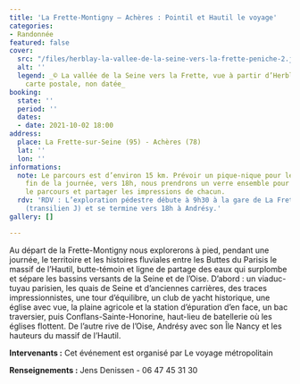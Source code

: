 ```yaml
---
title: 'La Frette-Montigny – Achères : Pointil et Hautil le voyage'
categories:
- Randonnée
featured: false
cover:
  src: "/files/herblay-la-vallee-de-la-seine-vers-la-frette-peniche-2.jpg"
  alt: ''
  legend: _© La vallée de la Seine vers la Frette, vue à partir d’Herblay, ancienne
    carte postale, non datée_
booking:
  state: ''
  period: ''
  dates:
  - date: 2021-10-02 18:00
address:
  place: La Frette-sur-Seine (95) - Achères (78)
  lat: ''
  lon: ''
informations:
  note: Le parcours est d’environ 15 km. Prévoir un pique-nique pour le midi. A la
    fin de la journée, vers 18h, nous prendrons un verre ensemble pour échanger sur
    le parcours et partager les impressions de chacun.
  rdv: 'RDV : L’exploration pédestre débute à 9h30 à la gare de La Frette-Montigny
    (transilien J) et se termine vers 18h à Andrésy.'
gallery: []

---
```

Au départ de la Frette-Montigny nous explorerons à pied, pendant une journée, le territoire et les histoires fluviales entre les Buttes du Parisis le massif de l’Hautil, butte-témoin et ligne de partage des eaux qui surplombe et sépare les bassins versants de la Seine et de l’Oise. D’abord : un viaduc-tuyau parisien, les quais de Seine et d’anciennes carrières, des traces impressionnistes, une tour d’équilibre, un club de yacht historique, une église avec vue, la plaine agricole et la station d’épuration d’en face, un bac traversier, puis Conflans-Sainte-Honorine, haut-lieu de batellerie où les églises flottent. De l’autre rive de l’Oise, Andrésy avec son Île Nancy et les hauteurs du massif de l’Hautil.

**Intervenants :** Cet événement est organisé par Le voyage métropolitain

**Renseignements :** Jens Denissen - 06 47 45 31 30